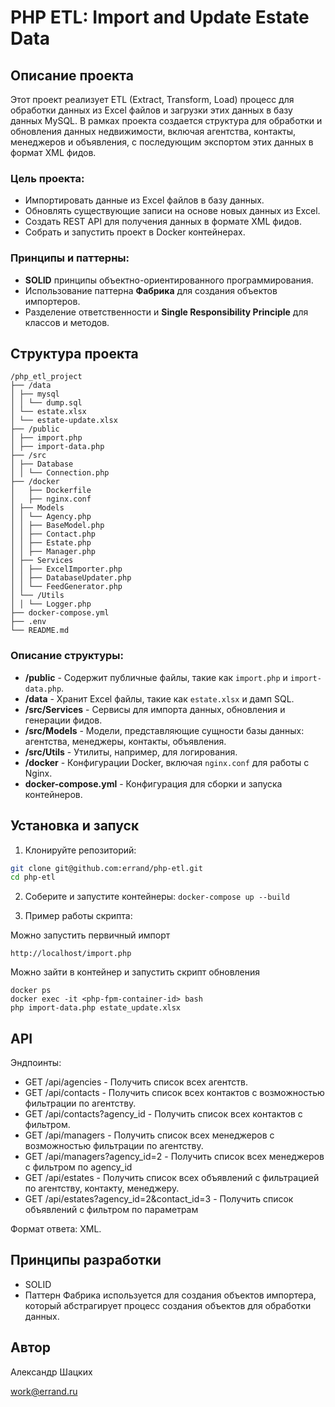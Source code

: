 # PHP ETL: Import and Update Estate Data

## Описание проекта

Этот проект реализует ETL (Extract, Transform, Load) процесс для обработки данных из Excel файлов и загрузки этих данных в базу данных MySQL. В рамках проекта создается структура для обработки и обновления данных недвижимости, включая агентства, контакты, менеджеров и объявления, с последующим экспортом этих данных в формат XML фидов.

### Цель проекта:
- Импортировать данные из Excel файлов в базу данных.
- Обновлять существующие записи на основе новых данных из Excel.
- Создать REST API для получения данных в формате XML фидов.
- Собрать и запустить проект в Docker контейнерах.

### Принципы и паттерны:
- **SOLID** принципы объектно-ориентированного программирования.
- Использование паттерна **Фабрика** для создания объектов импортеров.
- Разделение ответственности и **Single Responsibility Principle** для классов и методов.

## Структура проекта

```
/php_etl_project 
├── /data 
│ ├── mysql 
│ │ └── dump.sql 
│ └── estate.xlsx 
│ └── estate-update.xlsx 
├── /public 
│ ├── import.php 
│ ├── import-data.php 
├── /src 
│ ├── Database
│ │ └── Connection.php 
├── /docker
│   ├── Dockerfile
│   ├── nginx.conf
│ ├── Models
│ │ └── Agency.php 
│ │ ├── BaseModel.php 
│ │ ├── Contact.php 
│ │ ├── Estate.php 
│ │ ├── Manager.php 
│ ├── Services 
│ │ ├── ExcelImporter.php 
│ │ ├── DatabaseUpdater.php 
│ │ └── FeedGenerator.php 
│ └── /Utils 
│ │ └── Logger.php 
├── docker-compose.yml 
├── .env 
└── README.md
```

### Описание структуры:

- **/public** - Содержит публичные файлы, такие как `import.php` и `import-data.php`.
- **/data** - Хранит Excel файлы, такие как `estate.xlsx` и дамп SQL.
- **/src/Services** - Сервисы для импорта данных, обновления и генерации фидов.
- **/src/Models** - Модели, представляющие сущности базы данных: агентства, менеджеры, контакты, объявления.
- **/src/Utils** - Утилиты, например, для логирования.
- **/docker** - Конфигурации Docker, включая `nginx.conf` для работы с Nginx.
- **docker-compose.yml** - Конфигурация для сборки и запуска контейнеров.

## Установка и запуск

1. Клонируйте репозиторий:

```bash
git clone git@github.com:errand/php-etl.git
cd php-etl
```

2. Соберите и запустите контейнеры:
```docker-compose up --build```

3. Пример работы скрипта:

Можно запустить первичный импорт

```http://localhost/import.php```

Можно зайти в контейнер и запустить скрипт обновления

```
docker ps
docker exec -it <php-fpm-container-id> bash 
php import-data.php estate_update.xlsx
```


## API
Эндпоинты:
- GET /api/agencies - Получить список всех агентств.
- GET /api/contacts - Получить список всех контактов с возможностью фильтрации по агентству.
- GET /api/contacts?agency_id - Получить список всех контактов c фильтром.
- GET /api/managers - Получить список всех менеджеров с возможностью фильтрации по агентству.
- GET /api/managers?agency_id=2 - Получить список всех менеджеров  с фильтром по agency_id
- GET /api/estates - Получить список всех объявлений с фильтрацией по агентству, контакту, менеджеру.
- GET /api/estates?agency_id=2&contact_id=3 - Получить список объявлений с фильтром по параметрам

Формат ответа: XML.

## Принципы разработки
- SOLID
- Паттерн Фабрика используется для создания объектов импортера, который абстрагирует процесс создания объектов для обработки данных.

## Автор 
Александр Шацких

work@errand.ru